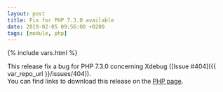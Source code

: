 ```yaml
---
layout: post
title: Fix for PHP 7.3.0 available
date: 2019-02-05 09:56:00 +0200
tags: [module, php]
---
```

{% include vars.html %}

This release fix a bug for PHP 7.3.0 concerning Xdebug ([Issue #404]({{ var_repo_url }}/issues/404)).<br />
You can find links to download this release on the [PHP page](/modules/php/).